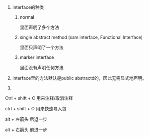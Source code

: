 1. interface的种类

   1. normal

      里面声明了多个方法

   2. single abstract method (sam interface, Functional Interface)

      里面只声明了一个方法

   3. marker interface

      里面没有声明任何方法

2. interface里的方法默认是public abstractd的，因此无需显式地声明。

3. 





Ctrl + shift + C  用来注释/取消注释

ctrl + shift + O 用来快速导入包

alt + 左箭头  后退一步

alt + 右箭头 前进一步